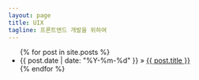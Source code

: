 ```yaml
---
layout: page
title: UIX
tagline: 프론트엔드 개발을 위하여
---
```


<ul class="posts">
  {% for post in site.posts %}
    <li><span class="date_num">{{ post.date | date: "%Y-%m-%d" }}</span> &raquo; <a href="{{ BASE_PATH }}{{ post.url }}">{{ post.title }}</a></li>
  {% endfor %}
</ul>



